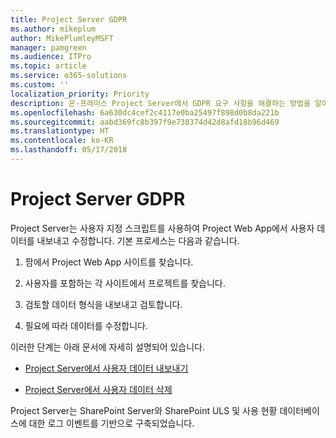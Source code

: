 ```yaml
---
title: Project Server GDPR
ms.author: mikeplum
author: MikePlumleyMSFT
manager: pamgreen
ms.audience: ITPro
ms.topic: article
ms.service: o365-solutions
ms.custom: ''
localization_priority: Priority
description: 온-프레미스 Project Server에서 GDPR 요구 사항을 해결하는 방법을 알아보세요.
ms.openlocfilehash: 6a630dc4cef2c4117e0ba25497f898d0b8da221b
ms.sourcegitcommit: aabd369fc8b397f9e738374d42d8afd18b96d469
ms.translationtype: HT
ms.contentlocale: ko-KR
ms.lasthandoff: 05/17/2018
---
```

# <a name="gdpr-for-project-server"></a>Project Server GDPR

Project Server는 사용자 지정 스크립트를 사용하여 Project Web App에서 사용자 데이터를 내보내고 수정합니다. 기본 프로세스는 다음과 같습니다.

1.  팜에서 Project Web App 사이트를 찾습니다.

2.  사용자를 포함하는 각 사이트에서 프로젝트를 찾습니다.

3.  검토할 데이터 형식을 내보내고 검토합니다.

4.  필요에 따라 데이터를 수정합니다.

이러한 단계는 아래 문서에 자세히 설명되어 있습니다.

- [Project Server에서 사용자 데이터 내보내기](/Project/export-user-data-from-project-server?toc=/Office365/Enterprise/toc.json)

- [Project Server에서 사용자 데이터 삭제](/Project/delete-user-data-from-project-server?toc=/Office365/Enterprise/toc.json)


Project Server는 SharePoint Server와 SharePoint ULS 및 사용 현황 데이터베이스에 대한 로그 이벤트를 기반으로 구축되었습니다.
